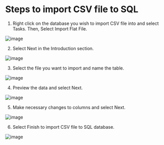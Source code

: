 # Steps to import CSV file to SQL
1. Right click on the database you wish to import CSV file into and select Tasks.
   Then, Select Import Flat File.
   
![image](https://github.com/user-attachments/assets/ad53b649-b517-4f38-9236-1984e6e81050)

2. Select Next in the Introduction section.

![image](https://github.com/user-attachments/assets/147a726b-27c2-4795-b495-cf229f725519)

3. Select the file you want to import and name the table.

![image](https://github.com/user-attachments/assets/3b6668eb-55c4-4907-882d-c574717920f8)

4. Preview the data and select Next.

![image](https://github.com/user-attachments/assets/42b220fe-3ceb-4725-aac4-876f7540f5fb)

5. Make necessary changes to columns and select Next.

![image](https://github.com/user-attachments/assets/b56a6c5e-9249-4b7d-b5ed-90d8a2e1c313)

6. Select Finish to import CSV file to SQL database.

![image](https://github.com/user-attachments/assets/c76754c4-c0ff-4d05-a47c-4a586f2a346a)
